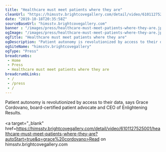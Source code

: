 ```yaml
--- 
title: "Healthcare must meet patients where they are"
cleanUrl: "https://himsstv.brightcovegallery.com/detail/video/6101127525001/healthcare-must-meet-patients-where-they-are?autoStart=true&q=grace%20cordovano"
date: "2019-10-18T20:35:58Z"
sourceBaseUrl: "himsstv.brightcovegallery.com"
banner : "/images/press/healthcare-must-meet-patients-where-they-are.jpg"
ogImage: "/images/press/healthcare-must-meet-patients-where-they-are.jpg"
ogTitle: "Healthcare must meet patients where they are"
ogDescription: "Patient autonomy is revolutionized by access to their data, says Grace Cordovano, board-certified patient advocate and CEO of Enlightening Results."
ogSiteName: "himsstv.brightcovegallery"
ogType: "Press"
breadcrumbs:
 - Home
 - Press
 - Healthcare must meet patients where they are
breadcrumbLinks:
 - / 
 - /press
 - / 
---
```

Patient autonomy is revolutionized by access to their data, says Grace Cordovano, board-certified patient advocate and CEO of Enlightening Results.<br><br><a target="_blank" href=https://himsstv.brightcovegallery.com/detail/video/6101127525001/healthcare-must-meet-patients-where-they-are?autoStart=true&q=grace%20cordovano>Read on himsstv.brightcovegallery.com</a>
